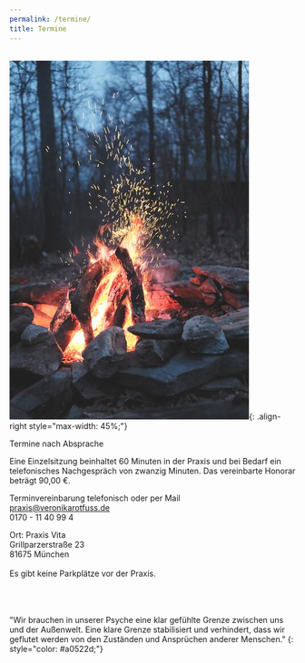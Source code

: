 ```yaml
---
permalink: /termine/
title: Termine
---
```

\
![Feuer](/assets/images/Termine_Feuer_klein.jpg){: .align-right style="max-width: 45%;"}

Termine nach Absprache

Eine Einzelsitzung beinhaltet 60 Minuten in der Praxis und bei Bedarf ein telefonisches Nachgespräch von zwanzig Minuten. Das vereinbarte Honorar beträgt 90,00 €.

Terminvereinbarung telefonisch oder per Mail\
praxis@veronikarotfuss.de\
0170 - 11 40 99 4

Ort: Praxis Vita \
Grillparzerstraße 23\
81675 München\
\
Es gibt keine Parkplätze vor der Praxis. \
<br>\
<br>

"Wir brauchen in unserer Psyche eine klar gefühlte Grenze zwischen uns und der Außenwelt. Eine klare Grenze stabilisiert und verhindert, dass wir geflutet werden von den Zuständen und Ansprüchen anderer Menschen."
{: style="color: #a0522d;"}